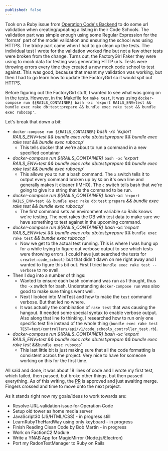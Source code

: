 ```yaml
---
published: false
---
```

Took on a Ruby issue from [Operation Code's Backend](https://github.com/OperationCode/operationcode_backend) to do some url validation when creating/updating a listing in their Code Schools. The validation part was simple enough using some Regular Expression for the 'format' part of the model validation and ensuring the school was using HTTPS. The tricky part came when I had to go clean up the tests. The individual test I wrote for the validation worked fine but not a few other tests were broken from the change. Turns out, the FactoryGirl Faker they were using to mock data for testing was generating HTTP urls. Tests were throwing errors every time they created a new mock code school to test against. This was good, because that meant my validation was working, but then I had to go learn how to update the FactoryGirl so it would spit out HTTPS.

Before figuring out the FactoryGirl stuff, I wanted to see what was going on in the tests. However, in the Makefile for `make test`, it was using `docker-compose run ${RAILS_CONTAINER} bash -xc 'export RAILS_ENV=test && bundle exec rake db:test:prepare && bundle exec rake test && bundle exec rubocop'`.

Let's break that down a bit:

- `docker-compose run ${RAILS_CONTAINER}` *bash -xc 'export RAILS_ENV=test && bundle exec rake db:test:prepare && bundle exec rake test && bundle exec rubocop'* 
	- This tells docker that we're about to run a command in a new specified container
- *docker-compose run ${RAILS_CONTAINER}* `bash -xc` *'export RAILS_ENV=test && bundle exec rake db:test:prepare && bundle exec rake test && bundle exec rubocop'* 
	- This allows you to run a bash command. The `x` switch tells it to output every command broken up by `&&` on it's own line and generally makes it cleaner (IMHO). The `c` switch tells bash that we're going to give it a string that is the command to be run.
- *docker-compose run ${RAILS_CONTAINER} bash -xc* `'export RAILS_ENV=test && bundle exec rake db:test:prepare` *&& bundle exec rake test && bundle exec rubocop'*
	- The first command sets an environment variable so Rails knows we're testing. The next rakes the DB with test data to make sure we have something to test against in the upcoming command.<br>
- *docker-compose run ${RAILS_CONTAINER} bash -xc 'export RAILS_ENV=test && bundle exec rake db:test:prepare &&* `bundle exec rake test` *&& bundle exec rubocop'*
	- Now we get to the actual test running. This is where I was hung up for a while trying to figure out verbose output to see which tests were throwing errors. I could have just searched the tests for `create(:code_school)` but that didn't dawn on me right away and I wanted to figure this bit out. First I tried `bundle exec rake test --verbose` to no avail. 
- Then I dug into a number of things:
	- Wanted to ensure each bash command was run as I thought, thus the `-x` switch for bash. Understanding `docker-compose run` was also good to make sure things went well.
	- Next I looked into MiniTest and how to make the `test` command verbose. But that led no where.
	- It was actually the combination of `rake test` that was causing the hangout. It needed some special syntax to enable verbose output. Also along that line fo thinking, I researched how to run only one specific test file instead of the whole thing (`bundle exec rake test TEST=test/controllers/api/v1/code_schools_controller_test.rb`).
- *docker-compose run ${RAILS_CONTAINER} bash -xc 'export RAILS_ENV=test && bundle exec rake db:test:prepare && bundle exec rake test &&*`bundle exec rubocop`'
	- This last little bit is just making sure that all the code formatting is consistent across the project. Very nice to have for someone working on this for the first time.</b></li>

All said and done, it was about 18 lines of code and I wrote my first test, which failed, then passed, but broke other things, but then passed everything. As of this writing, the [PR](https://github.com/OperationCode/operationcode_backend/pull/509) is approved and just awaiting merge. Fingers crossed and time to move onto the next project.

As it stands right now my goals/ideas to work towards are:</p>

- ~~Resolve URL validation issue for Operation Code~~
- Setup old tower as home media server
- JavaScript30 (JS/HTML/CSS) - in progress still
- LearnRubyTheHardWay using only keyboard - in progress
- Finish Reading Clean Code by Bob Martin - in progress
- Work on FactionC2 Module
- Write a YNAB App for MagicMirror (Node.js/Electron)
- Port my RadonTestManager to Ruby on Rails